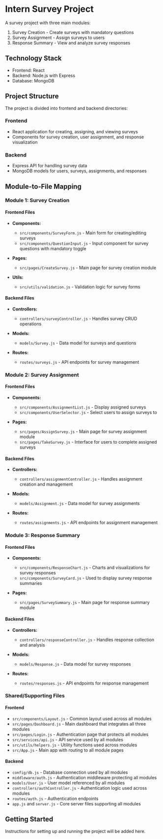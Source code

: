 # Intern Survey Project

A survey project with three main modules:
1. Survey Creation - Create surveys with mandatory questions
2. Survey Assignment - Assign surveys to users
3. Response Summary - View and analyze survey responses

## Technology Stack
- Frontend: React
- Backend: Node.js with Express
- Database: MongoDB

## Project Structure
The project is divided into frontend and backend directories:

### Frontend
- React application for creating, assigning, and viewing surveys
- Components for survey creation, user assignment, and response visualization

### Backend
- Express API for handling survey data
- MongoDB models for users, surveys, assignments, and responses

## Module-to-File Mapping

### Module 1: Survey Creation

#### Frontend Files
- **Components:**
  - `src/components/SurveyForm.js` - Main form for creating/editing surveys
  - `src/components/QuestionInput.js` - Input component for survey questions with mandatory toggle

- **Pages:**
  - `src/pages/CreateSurvey.js` - Main page for survey creation module

- **Utils:**
  - `src/utils/validation.js` - Validation logic for survey forms

#### Backend Files
- **Controllers:**
  - `controllers/surveyController.js` - Handles survey CRUD operations

- **Models:**
  - `models/Survey.js` - Data model for surveys and questions

- **Routes:**
  - `routes/surveys.js` - API endpoints for survey management

### Module 2: Survey Assignment

#### Frontend Files
- **Components:**
  - `src/components/AssignmentList.js` - Display assigned surveys
  - `src/components/UserSelector.js` - Select users to assign surveys to

- **Pages:**
  - `src/pages/AssignSurvey.js` - Main page for survey assignment module
  - `src/pages/TakeSurvey.js` - Interface for users to complete assigned surveys

#### Backend Files
- **Controllers:**
  - `controllers/assignmentController.js` - Handles assignment creation and management

- **Models:**
  - `models/Assignment.js` - Data model for survey assignments

- **Routes:**
  - `routes/assignments.js` - API endpoints for assignment management

### Module 3: Response Summary

#### Frontend Files
- **Components:**
  - `src/components/ResponseChart.js` - Charts and visualizations for survey responses
  - `src/components/SurveyCard.js` - Used to display survey response summaries

- **Pages:**
  - `src/pages/SurveySummary.js` - Main page for response summary module

#### Backend Files
- **Controllers:**
  - `controllers/responseController.js` - Handles response collection and analysis

- **Models:**
  - `models/Response.js` - Data model for survey responses

- **Routes:**
  - `routes/responses.js` - API endpoints for response management

### Shared/Supporting Files

#### Frontend
- `src/components/Layout.js` - Common layout used across all modules
- `src/pages/Dashboard.js` - Main dashboard that integrates all three modules
- `src/pages/Login.js` - Authentication page that protects all modules
- `src/services/api.js` - API service used by all modules
- `src/utils/helpers.js` - Utility functions used across modules
- `src/App.js` - Main app with routing to all module pages

#### Backend
- `config/db.js` - Database connection used by all modules
- `middleware/auth.js` - Authentication middleware protecting all modules
- `models/User.js` - User model referenced by all modules
- `controllers/authController.js` - Authentication logic used across modules
- `routes/auth.js` - Authentication endpoints
- `app.js` and `server.js` - Core server files supporting all modules

## Getting Started
Instructions for setting up and running the project will be added here.
